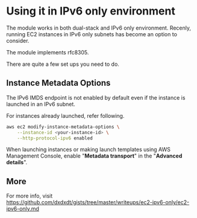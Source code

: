 # Using it in IPv6 only environment
The module works in both dual-stack and IPv6 only environment. Recenly, running
EC2 instances in IPv6 only subnets has become an option to consider.

The module implements rfc8305.

There are quite a few set ups you need to do.

## Instance Metadata Options
The IPv6 IMDS endpoint is not enabled by default even if the instance is
launched in an IPv6 subnet.

For instances already launched, refer following.

```bash
aws ec2 modify-instance-metadata-options \
	--instance-id <your-instance-id> \
	--http-protocol-ipv6 enabled
```

When launching instances or making launch templates using AWS Management
Console, enable "**Metadata transport**" in the "**Advanced details**".

## More
For more info, visit
https://github.com/dxdxdt/gists/tree/master/writeups/ec2-ipv6-only/ec2-ipv6-only.md
